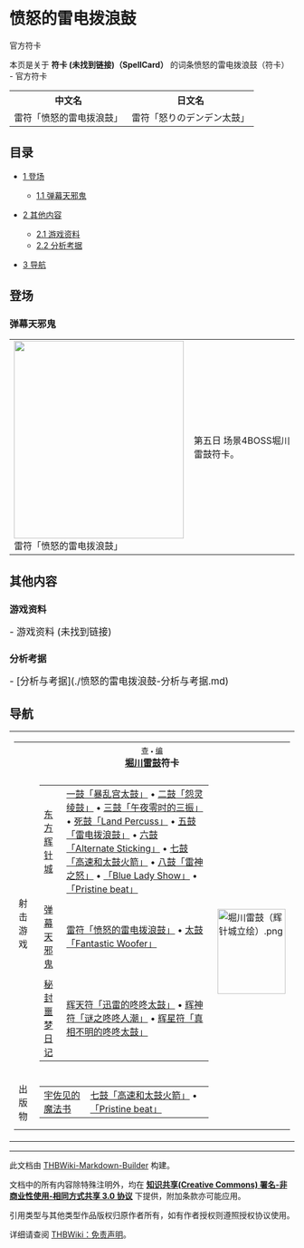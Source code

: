 # 愤怒的雷电拨浪鼓

<!-- source html: G:\repos\THBWiki-Markdown-Builder\THBWikiMarkdown\Temp\main\2\20\ns0%3A%E6%84%A4%E6%80%92%E7%9A%84%E9%9B%B7%E7%94%B5%E6%8B%A8%E6%B5%AA%E9%BC%93.html -->

官方符卡

本页是关于 **符卡 (未找到链接)（SpellCard）** 的词条愤怒的雷电拨浪鼓（符卡） - 官方符卡

<table>

<tbody><tr>
<th>中文名</th>
<th>日文名
</th></tr>
<tr>
<td>雷符「愤怒的雷电拨浪鼓」</td>
<td>雷符「怒りのデンデン太鼓」
</td></tr></tbody></table>


  
  

  

## 目录

- [1 登场](#登场)

  - [1.1 弹幕天邪鬼](#弹幕天邪鬼)



- [2 其他内容](#其他内容)

  - [2.1 游戏资料](#游戏资料)
  - [2.2 分析考据](#分析考据)



- [3 导航](#导航)




## 登场
### 弹幕天邪鬼

<table>

<tbody><tr>
<td><div class="thumb tleft"><div class="thumbinner" style="width:302px;"><a href="./文件-雷符「愤怒的雷电拨浪鼓」（天邪鬼）.jpg.md" class="image"><img alt="" src="https://upload.thwiki.cc/thumb/f/fe/%E9%9B%B7%E7%AC%A6%E3%80%8C%E6%84%A4%E6%80%92%E7%9A%84%E9%9B%B7%E7%94%B5%E6%8B%A8%E6%B5%AA%E9%BC%93%E3%80%8D%EF%BC%88%E5%A4%A9%E9%82%AA%E9%AC%BC%EF%BC%89.jpg/300px-%E9%9B%B7%E7%AC%A6%E3%80%8C%E6%84%A4%E6%80%92%E7%9A%84%E9%9B%B7%E7%94%B5%E6%8B%A8%E6%B5%AA%E9%BC%93%E3%80%8D%EF%BC%88%E5%A4%A9%E9%82%AA%E9%AC%BC%EF%BC%89.jpg" decoding="async" loading="lazy" width="300" height="349" class="thumbimage" srcset="https://upload.thwiki.cc/f/fe/%E9%9B%B7%E7%AC%A6%E3%80%8C%E6%84%A4%E6%80%92%E7%9A%84%E9%9B%B7%E7%94%B5%E6%8B%A8%E6%B5%AA%E9%BC%93%E3%80%8D%EF%BC%88%E5%A4%A9%E9%82%AA%E9%AC%BC%EF%BC%89.jpg 1.5x" data-file-width="386" data-file-height="449"></a>  <div class="thumbcaption"><div class="magnify"><a href="./文件-雷符「愤怒的雷电拨浪鼓」（天邪鬼）.jpg.md" class="internal" title="放大"></a></div>雷符「愤怒的雷电拨浪鼓」</div></div></div>
</td>
<td>
<p>第五日 场景4BOSS堀川雷鼓符卡。
</p>
</td></tr></tbody></table>



## 其他内容
### 游戏资料
  
<big>
</big>  
<big>- 游戏资料 (未找到链接)
</big><big></big>  
<big></big>
  

### 分析考据
  
<big>
</big>  
<big>- [分析与考据](./愤怒的雷电拨浪鼓-分析与考据.md)
</big><big></big>  
<big></big>
  

## 导航

<table><tbody><tr><td><table cellspacing="0" class="nowraplinks mw-collapsible mw-collapsed" style="width:100%;;;"><tbody><tr><th style=";" colspan="3" class="navbox-title"><div class="navbar"><div class="noprint plainlinksneverexpand" style="background-color:transparent; padding:0; font-weight:normal; font-size:80%; white-space:nowrap;"><a href="./模板-堀川雷鼓符卡导航.md" title="模板:堀川雷鼓符卡导航"><span style=";;border:none;" title="查看这个模板">查</span></a>&#160;<span style="font-size:80%;">•</span>&#160;<a href="/index.php?title=%E6%A8%A1%E6%9D%BF:%E5%A0%80%E5%B7%9D%E9%9B%B7%E9%BC%93%E7%AC%A6%E5%8D%A1%E5%AF%BC%E8%88%AA&amp;action=edit"><span style=";;border:none;" title="您可以编辑这个模板。请在储存变更之前先预览">编</span></a></div></div><span><a href="./堀川雷鼓.md" title="堀川雷鼓">堀川雷鼓</a>符卡</span></th></tr><tr><td></td></tr><tr><td class="navbox-group" style=";;">射击游戏</td><td style=";;" class="navbox-list navbox-odd"><div></div><table cellspacing="0" class="nowraplinks navbox-subgroup" style="width:100%;;;;"><tbody><tr><td class="navbox-group" style=";;"><div><a href="./东方辉针城.md" title="东方辉针城">东方辉针城</a></div></td><td style=";;" class="navbox-list navbox-odd"><div><a href="./暴乱宫太鼓.md" title="暴乱宫太鼓" unred="">一鼓「暴乱宫太鼓」</a> &#8226; <a href="./怨灵绫鼓.md" title="怨灵绫鼓" unred="">二鼓「怨灵绫鼓」</a> &#8226; <a href="./午夜零时的三振.md" title="午夜零时的三振" unred="">三鼓「午夜零时的三振」</a> &#8226; <a href="./Land_Percuss.md" title="Land Percuss" unred="">死鼓「Land Percuss」</a> &#8226; <a href="./雷电拨浪鼓.md" title="雷电拨浪鼓" unred="">五鼓「雷电拨浪鼓」</a> &#8226; <a href="./Alternate_Sticking.md" title="Alternate Sticking" unred="">六鼓「Alternate Sticking」</a> &#8226; <a href="./高速和太鼓火箭.md" title="高速和太鼓火箭" unred="">七鼓「高速和太鼓火箭」</a> &#8226; <a href="./雷电拨浪鼓.md" title="雷电拨浪鼓" unred="">八鼓「雷神之怒」</a> &#8226; <a href="./Blue_Lady_Show.md" title="Blue Lady Show" unred="">「Blue Lady Show」</a> &#8226; <a href="/Pristine_beat" title="Pristine beat" unred="">「Pristine beat」</a></div></td></tr><tr><td></td></tr><tr><td class="navbox-group" style=";;"><div><a href="./弹幕天邪鬼.md" title="弹幕天邪鬼">弹幕天邪鬼</a></div></td><td style=";;" class="navbox-list navbox-even"><div><a href="./愤怒的雷电拨浪鼓.md" title="愤怒的雷电拨浪鼓" unred="">雷符「愤怒的雷电拨浪鼓」</a> &#8226; <a href="./Fantastic_Woofer.md" title="Fantastic Woofer" unred="">太鼓「Fantastic Woofer」</a></div></td></tr><tr><td></td></tr><tr><td class="navbox-group" style=";;"><div><a href="./秘封噩梦日记.md" title="秘封噩梦日记">秘封噩梦日记</a></div></td><td style=";;" class="navbox-list navbox-odd"><div><a href="./迅雷的咚咚太鼓.md" title="迅雷的咚咚太鼓" unred="">辉天符「迅雷的咚咚太鼓」</a> &#8226; <a href="./谜之咚咚人潮.md" title="谜之咚咚人潮" unred="">辉神符「谜之咚咚人潮」</a> &#8226; <a href="./真相不明的咚咚太鼓.md" title="真相不明的咚咚太鼓" unred="">辉星符「真相不明的咚咚太鼓」</a></div></td></tr></tbody></table><div></div></td><td class="navbox-image" style="" rowspan="3"><a href="./文件-堀川雷鼓（辉针城立绘）.png.md" class="image"><img alt="堀川雷鼓（辉针城立绘）.png" src="https://upload.thwiki.cc/thumb/a/ae/%E5%A0%80%E5%B7%9D%E9%9B%B7%E9%BC%93%EF%BC%88%E8%BE%89%E9%92%88%E5%9F%8E%E7%AB%8B%E7%BB%98%EF%BC%89.png/120px-%E5%A0%80%E5%B7%9D%E9%9B%B7%E9%BC%93%EF%BC%88%E8%BE%89%E9%92%88%E5%9F%8E%E7%AB%8B%E7%BB%98%EF%BC%89.png" decoding="async" loading="lazy" width="120" height="150" srcset="https://upload.thwiki.cc/thumb/a/ae/%E5%A0%80%E5%B7%9D%E9%9B%B7%E9%BC%93%EF%BC%88%E8%BE%89%E9%92%88%E5%9F%8E%E7%AB%8B%E7%BB%98%EF%BC%89.png/180px-%E5%A0%80%E5%B7%9D%E9%9B%B7%E9%BC%93%EF%BC%88%E8%BE%89%E9%92%88%E5%9F%8E%E7%AB%8B%E7%BB%98%EF%BC%89.png 1.5x, https://upload.thwiki.cc/thumb/a/ae/%E5%A0%80%E5%B7%9D%E9%9B%B7%E9%BC%93%EF%BC%88%E8%BE%89%E9%92%88%E5%9F%8E%E7%AB%8B%E7%BB%98%EF%BC%89.png/240px-%E5%A0%80%E5%B7%9D%E9%9B%B7%E9%BC%93%EF%BC%88%E8%BE%89%E9%92%88%E5%9F%8E%E7%AB%8B%E7%BB%98%EF%BC%89.png 2x" data-file-width="368" data-file-height="460"></a></td></tr><tr><td></td></tr><tr><td class="navbox-group" style=";;">出版物</td><td style=";;" class="navbox-list navbox-even"><div></div><table cellspacing="0" class="nowraplinks navbox-subgroup" style="width:100%;;;;"><tbody><tr><td class="navbox-group" style=";;"><div><a href="./The_Grimoire_of_Usami.md" title="The Grimoire of Usami" unred="">宇佐见的魔法书</a></div></td><td style=";;" class="navbox-list navbox-odd"><div><a href="./高速和太鼓火箭.md" title="高速和太鼓火箭" unred="">七鼓「高速和太鼓火箭」</a> &#8226; <a href="/Pristine_beat" title="Pristine beat" unred="">「Pristine beat」</a></div></td></tr></tbody></table><div></div></td></tr></tbody></table></td></tr></tbody></table>






---

此文档由 [THBWiki-Markdown-Builder](https://github.com/Delsin-Yu/THBWiki-Markdown-Builder) 构建。

文档中的所有内容除特殊注明外，均在 [**知识共享(Creative Commons) 署名-非商业性使用-相同方式共享 3.0 协议**](https://creativecommons.org/licenses/by-sa/3.0/deed.zh-hans) 下提供，附加条款亦可能应用。

引用类型与其他类型作品版权归原作者所有，如有作者授权则遵照授权协议使用。

详细请查阅 [THBWiki：免责声明](https://thbwiki.cc/THBWiki:%E5%85%8D%E8%B4%A3%E5%A3%B0%E6%98%8E)。

